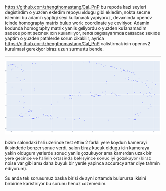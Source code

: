 https://github.com/zhengthomastang/Cal_PnP bu repoda bazi seyleri degistirdim o yuzden ekledim repoyu oldugu gibi ekledim, nokta secme islemini bu adamin yaptigi seyi kullanarak yapiyoruz, devaminda opencv icinde homography matrix bulup world coordinate ye ceviriyor. Adamin kodunda homography matrix yanlis geliyordu o yuzden kullanamadim sadece point secmek icin kullaniliyor, kendi bilgisayarimda calisacak sekilde yaptim o yuzden pathlerde sorun cikabilir, ayrica https://github.com/zhengthomastang/Cal_PnP calistirmak icin opencv2 kurulmasi gerekiyor biraz uzun surmustu bende.

------------------------------------------

![Alt text](lokasyon.png)

bizim salondaki hali uzerinde test ettim 2 farkli yere koydum kamerayi ikisindede benzer sonuc verdi, salon biraz kucuk oldugu icin kameraya yakin oldugum yerlerde sonuc yanlis gozukuyor ama kamerdan uzak bir yere gecince ve halinin ortasinda bekleyince sonuc iyi gozukuyor (biraz noise var gibi ama daha buyuk bir yerde yapinca accuracy artar diye tahmin ediyorum).

Su anda tek sorunumuz baska birisi de ayni ortamda bulunursa ikisini birbirine karistiriyor bu sorunu henuz cozemedim.  
